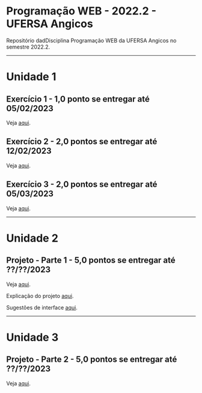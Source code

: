  # Programação WEB - 2022.2 - UFERSA Angicos
Repositório dadDisciplina Programação WEB da UFERSA Angicos no semestre 2022.2.

---

# Unidade 1

## Exercício 1 - 1,0 ponto se entregar até 05/02/2023
Veja [aqui](u1_exercicio1/).

## Exercício 2 - 2,0 pontos se entregar até 12/02/2023
Veja [aqui](u1_exercicio2/).

## Exercício 3 - 2,0 pontos se entregar até 05/03/2023
Veja [aqui](u1_exercicio3/).

---

# Unidade 2
## Projeto - Parte 1 - 5,0 pontos se entregar até ??/??/2023
Veja [aqui](#).

Explicação do projeto [aqui](#).

Sugestões de interface [aqui](#).

---

# Unidade 3
## Projeto - Parte 2 - 5,0 pontos se entregar até ??/??/2023
Veja [aqui](#).
